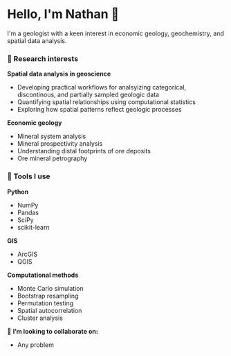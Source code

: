 # Hello, I'm Nathan 👋

I'm a geologist with a keen interest in economic geology, geochemistry, and spatial data analysis.

### :microscope: Research interests

**Spatial data analysis in geoscience**

- Developing practical workflows for analsyizing categorical, discontinous, and partially sampled geologic data
- Quantifying spatial relationships using computational statistics
- Exploring how spatial patterns reflect geologic processes 

**Economic geology**
- Mineral system analysis
- Mineral prospectivity analysis
- Understanding distal footprints of ore deposits
- Ore mineral petrography

### :toolbox: Tools I use

**Python**

- NumPy
- Pandas
- SciPy
- scikit-learn

**GIS**

- ArcGIS
- QGIS

**Computational methods**

- Monte Carlo simulation
- Bootstrap resampling
- Permutation testing
- Spatial autocorrelation
- Cluster analysis

👯 **I’m looking to collaborate on:**
- Any problem 
